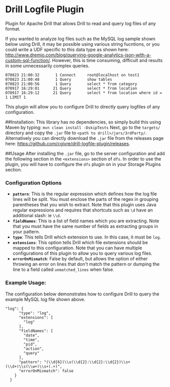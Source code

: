 
# Drill Logfile Plugin
Plugin for Apache Drill that allows Drill to read and query log files of any format. 

If you wanted to analyze log files such as the MySQL log sample shown below using Drill, it may be possible using various string fucntions, or you could write a UDF specific to this data type as shown here: http://www.dremio.com/blog/querying-google-analytics-json-with-a-custom-sql-function/.  However, this is time consuming, difficult and results in some unnecessarily complex queries.

```
070823 21:00:32       1 Connect     root@localhost on test1
070823 21:00:48       1 Query       show tables
070823 21:00:56       1 Query       select * from category
070917 16:29:01      21 Query       select * from location
070917 16:29:12      21 Query       select * from location where id = 1 LIMIT 1
```
This plugin will allow you to configure Drill to directly query logfiles of any configuration.

##Installation:
This library has no dependencies, so simply build this using Maven by typing:
`mvn clean install -DskipTests` 
Next, go to the `targets/` directory and copy the `.jar` file to `<path to drill>/jars/3rdParty/`.  Alternatively you can directly download the `.jar` file from the releases page here: https://github.com/cgivre/drill-logfile-plugin/releases.

##Usage
After installing the `.jar` file, go to the server configuration and add the following section in the `<extensions>` section of `dfs`.  In order to use the plugin, you will have to configure the `dfs` plugin on in your Storage Plugins section. 

### Configuration Options
* **`pattern`**:  This is the regular expression which defines how the log file lines will be split.  You must enclose the parts of the regex in grouping parentheses that you wish to extract.  Note that this plugin uses Java regular expressions and requires that shortcuts such as `\d` have an additional slash:  ie `\\d`.
* **`fieldNames`**:  This is a list of field names which you are extracting. Note that you must have the same number of fields as extracting groups in your pattern.
* **`type`**:  This tells Drill which extension to use.  In this case, it must be `log`.
* **`extensions`**:  This option tells Drill which file extensions should be mapped to this configuration.  Note that you can have multiple configurations of this plugin to allow you to query various log files.
* **`errorOnMismatch`**:  False by default, but allows the option of either throwing an error on lines that don't match the pattern or dumping the line to a field called `unmatched_lines` when false.

### Example Usage:
The configuration below demonstrates how to configure Drill to query the example MySQL log file shown above.
```
"log": {
      "type": "log",
      "extensions": [
        "log"
      ],
      "fieldNames": [
        "date",
        "time",
        "pid",
        "action",
        "query"
      ],
      "pattern": "(\\d{6})\\s(\\d{2}:\\d{2}:\\d{2})\\s+(\\d+)\\s(\\w+)\\s+(.+)",
      "errorOnMismatch": false
    }
  }
 ```


